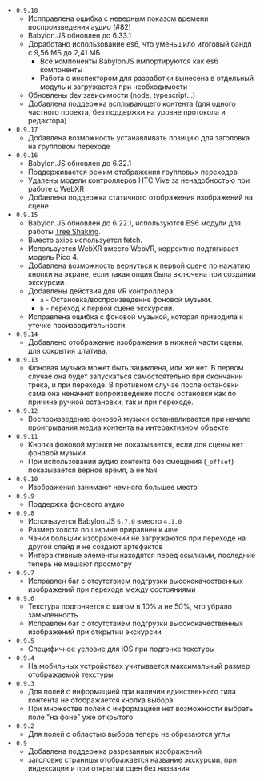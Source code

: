 * `0.9.18`
  * Испправлена ошибка с неверным показом времени воспроизведения аудио (#82)
  * Babylon.JS обновлен до 6.33.1
  * Доработано использование es6, что уменьшило итоговый бандл с 9,56 МБ до 2,41 МБ
    * Все компоненты BabylonJS импортируются как es6 компоненты
    * Работа с инспектором для разработки вынесена в отдельный модуль и загружается при необходимости
  * Обновлены dev зависимости (node, typescript...)
  * Добавлена поддержка всплывающего контента (для одного частного проекта, без поддержки на уровне протокола и редактора)
* `0.9.17`
  * Добавлена возможность устанавливать позицию для заголовка на групповом переходе
* `0.9.16`
  * Babylon.JS обновлен до 6.32.1
  * Поддерживается режим отображения групповых переходов
  * Удалены модели контроллеров HTC Vive за ненадобностью при работе с WebXR
  * Добавлена поддержка статичного отображения изображений на сцене
* `0.9.15`
  * Babylon.JS обновлен до 6.22.1, используются ES6 модули для работы [Tree Shaking](https://doc.babylonjs.com/setup/frameworkPackages/es6Support).
  * Вместо axios используется fetch.
  * Используется WebXR вместо WebVR, корректно подтягивает модель Pico 4.
  * Добавлена возможность вернуться к первой сцене по нажатию кнопки на экране, если такая опция была включена при создании экскурсии.
  * Добавлены действия для VR контроллера:
    * `a` - Остановка/воспроизведение фоновой музыки.
    * `b` - переход к первой сцене экскурсии.
  * Исправлена ошибка с фоновой музыкой, которая приводила к утечке производительности.
* `0.9.14`
  * Добавлено отображение изображения в нижней части сцены, для сокрытия штатива.
* `0.9.13`
  * Фоновая музыка может быть зациклена, или же нет. В первом случае она будет запускаться самостоятельно при окончании трека, и при переходе. В противном случае после остановки сама она неначнет вопроизведение после остановки как по причине ручной остановки, так и при переходе.
* `0.9.12`
  * Воспроизведение фоновой музыки останавливается при начале проигрывания медиа контента на интерактивном объекте
* `0.9.11`
  * Кнопка фоновой музыки не показывается, если для сцены нет фоновой музыки
  * При использовании аудио контента без смещения (`_offset`) показывается верное время, а не `NaN`
* `0.9.10`
  * Изображения занимают немного большее место
* `0.9.9`
  * Поддержка фонового аудио
* `0.9.8`
  * Используется Babylon.JS `6.7.0` вместо `4.1.0`
  * Размер холста по ширине приравнен к `4096`
  * Чанки больших изображений не загружаются при переходе на другой слайд и не создают артефактов
  * Интерактивные элементы находятся перед ссылками, последние теперь не мешают просмотру
* `0.9.7`
  * Исправлен баг с отсутствием подгрузки высококачественных изображений при переходе между состояниями
* `0.9.6`
  * Текстура подгоняется с шагом в 10% а не 50%, что убрало замыленность
  * Исправлен баг с отсутствием подгрузки высококачественных изображений при открытии экскурсии
* `0.9.5`
  * Специфичное условие для iOS при подгонке текстуры
* `0.9.4`
  * На мобильных устройствах учитывается максимальный размер отображаемой текстуры
* `0.9.3`
  * Для полей с информацией при наличии единственного типа контента не отображается кнопка выбора
  * При множестве полей с информацией нет возможности выбрать поле "на фоне" уже открытого
* `0.9.2`
  * Для полей с областью выбора теперь не обрезаются углы
* `0.9`
  * Добавлена поддержка разрезанных изображений
  * заголовке страницы отображается название экскурсии, при индексации и при открытии сцен без названия
